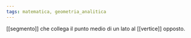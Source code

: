 ```yaml
---
tags: matematica, geometria_analitica
---
```

[[segmento]] che collega il punto medio di un lato al [[vertice]] opposto.